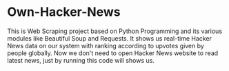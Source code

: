 # Own-Hacker-News
This is Web Scraping project based on Python Programming and its various modules like Beautiful Soup and Requests. It shows us real-time Hacker News data on our system with ranking according to upvotes given by people globally.  Now we don't need to open Hacker News website to read latest news, just by running this code will shows us. 
